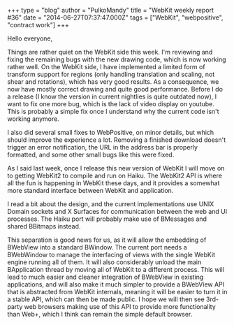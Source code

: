 +++
type = "blog"
author = "PulkoMandy"
title = "WebKit weekly report #36"
date = "2014-06-27T07:37:47.000Z"
tags = ["WebKit", "webpositive", "contract work"]
+++

Hello everyone,

Things are rather quiet on the WebKit side this week. I'm reviewing and fixing the remaining bugs with the new drawing code, which is now working rather well. On the WebKit side, I have implemented a limited form of transform support for regions (only handling translation and scaling, not shear and rotations), which has very good results. As a consequence, we now have mostly correct drawing and quite good performance. Before I do a release (I know the version in current nightlies is quite outdated now), I want to fix one more bug, which is the lack of video display on youtube. This is probably a simple fix once I understand why the current code isn't working anymore.
<!--break-->
I also did several small fixes to WebPositive, on minor details, but which should improve the experience a lot. Removing a finished download doesn't trigger an error notification, the URL in the address bar is properly formatted, and some other small bugs like this were fixed.

As I said last week, once I release this new version of WebKit I will move on to getting WebKit2 to compile and run on Haiku. The WebKit2 API is where all the fun is happening in WebKit these days, and it provides a somewhat more standard interface between WebKit and application.

I read a bit about the design, and the current implementations use UNIX Domain sockets and X Surfaces for communication between the web and UI processes. The Haiku port will probably make use of BMessages and shared BBitmaps instead.

This separation is good news for us, as it will allow the embedding of BWebView into a standard BWindow. The current port needs a BWebWindow to manage the interfacing of views with the single WebKit engine running all of them. It will also considerably unload the main BApplication thread by moving all of WebKit to a different process. This will lead to much easier and cleaner integration of BWebView in existing applications, and will also make it much simpler to provide a BWebView API that is abstracted from WebKit internals, meaning it will be easier to turn it in a stable API, which can then be made public. I hope we will then see 3rd-party web browsers making use of this API to provide more functionality than Web+, which I think can remain the simple default browser.